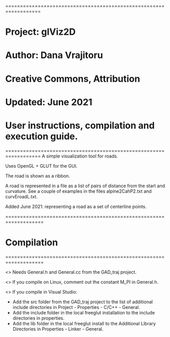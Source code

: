 ==================================================================
#  Project: glViz2D 
#  Author: Dana Vrajitoru 
#  Creative Commons, Attribution 
#  Updated: June 2021 
#  User instructions, compilation and execution guide. 
==================================================================
A simple visualization tool for roads. 

Uses OpenGL + GLUT for the GUI.

The road is shown as a ribbon.

A road is represented in a file as a list of pairs of distance from the start and curvature. See a couple of examples in the files alpine2CahP2.txt and curvEroadL.txt.

Added June 2021: representing a road as a set of centerline points.

===================================================================
#  Compilation
===================================================================

<> Needs General.h and General.cc from the GAD_traj project.

<> If you compile on Linux, comment out the constant M_PI in General.h.

<> If you compile in Visual Studio:
- Add the src folder from the GAD_traj project to the list of additional include directories in Project - Properties - C/C++ - General.  
- Add the include folder in the local freeglut installation to the include directories in properties.
- Add the lib folder in the local freeglut install to the Additional Library Directories in Properties - Linker - General. 
